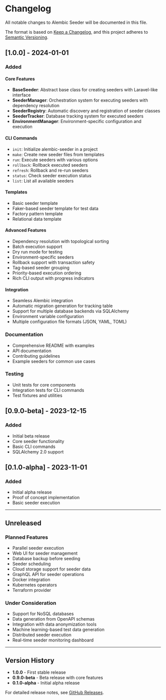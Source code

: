 # Changelog

All notable changes to Alembic Seeder will be documented in this file.

The format is based on [Keep a Changelog](https://keepachangelog.com/en/1.0.0/),
and this project adheres to [Semantic Versioning](https://semver.org/spec/v2.0.0.html).

## [1.0.0] - 2024-01-01

### Added

#### Core Features
- **BaseSeeder**: Abstract base class for creating seeders with Laravel-like interface
- **SeederManager**: Orchestration system for executing seeders with dependency resolution
- **SeederRegistry**: Automatic discovery and registration of seeder classes
- **SeederTracker**: Database tracking system for executed seeders
- **EnvironmentManager**: Environment-specific configuration and execution

#### CLI Commands
- `init`: Initialize alembic-seeder in a project
- `make`: Create new seeder files from templates
- `run`: Execute seeders with various options
- `rollback`: Rollback executed seeders
- `refresh`: Rollback and re-run seeders
- `status`: Check seeder execution status
- `list`: List all available seeders

#### Templates
- Basic seeder template
- Faker-based seeder template for test data
- Factory pattern template
- Relational data template

#### Advanced Features
- Dependency resolution with topological sorting
- Batch execution support
- Dry run mode for testing
- Environment-specific seeders
- Rollback support with transaction safety
- Tag-based seeder grouping
- Priority-based execution ordering
- Rich CLI output with progress indicators

#### Integration
- Seamless Alembic integration
- Automatic migration generation for tracking table
- Support for multiple database backends via SQLAlchemy
- Environment variable configuration
- Multiple configuration file formats (JSON, YAML, TOML)

### Documentation
- Comprehensive README with examples
- API documentation
- Contributing guidelines
- Example seeders for common use cases

### Testing
- Unit tests for core components
- Integration tests for CLI commands
- Test fixtures and utilities

## [0.9.0-beta] - 2023-12-15

### Added
- Initial beta release
- Core seeder functionality
- Basic CLI commands
- SQLAlchemy 2.0 support

## [0.1.0-alpha] - 2023-11-01

### Added
- Initial alpha release
- Proof of concept implementation
- Basic seeder execution

---

## Unreleased

### Planned Features
- Parallel seeder execution
- Web UI for seeder management
- Database backup before seeding
- Seeder scheduling
- Cloud storage support for seeder data
- GraphQL API for seeder operations
- Docker integration
- Kubernetes operators
- Terraform provider

### Under Consideration
- Support for NoSQL databases
- Data generation from OpenAPI schemas
- Integration with data anonymization tools
- Machine learning-based test data generation
- Distributed seeder execution
- Real-time seeder monitoring dashboard

---

## Version History

- **1.0.0** - First stable release
- **0.9.0-beta** - Beta release with core features
- **0.1.0-alpha** - Initial alpha release

For detailed release notes, see [GitHub Releases](https://github.com/alembic-seeder/alembic-seeder/releases).